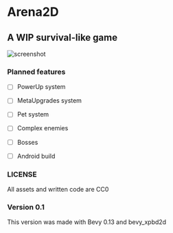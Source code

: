 # Arena2D
## A WIP survival-like game

![screenshot](https://i.imgur.com/rYWnIv5.png)

### Planned features
- [ ] PowerUp system
- [ ] MetaUpgrades system
- [ ] Pet system
- [ ] Complex enemies
- [ ] Bosses
- [ ] Android build


### LICENSE 
All assets and written code are CC0 


### Version 0.1
This version was made with Bevy 0.13 and bevy_xpbd2d
